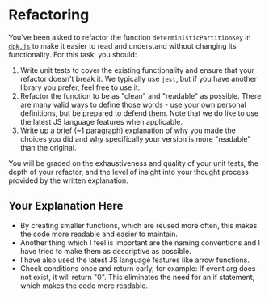 # Refactoring

You've been asked to refactor the function `deterministicPartitionKey` in [`dpk.js`](dpk.js) to make it easier to read and understand without changing its functionality. For this task, you should:

1. Write unit tests to cover the existing functionality and ensure that your refactor doesn't break it. We typically use `jest`, but if you have another library you prefer, feel free to use it.
2. Refactor the function to be as "clean" and "readable" as possible. There are many valid ways to define those words - use your own personal definitions, but be prepared to defend them. Note that we do like to use the latest JS language features when applicable.
3. Write up a brief (~1 paragraph) explanation of why you made the choices you did and why specifically your version is more "readable" than the original.

You will be graded on the exhaustiveness and quality of your unit tests, the depth of your refactor, and the level of insight into your thought process provided by the written explanation.

## Your Explanation Here

- By creating smaller functions, which are reused more often, this makes the code more readable and easier to maintain.
- Another thing which I feel is important are the naming conventions and I have tried to make them as descriptive as possible.
- I have also used the latest JS language features like arrow functions.
- Check conditions once and return early, for example: If event arg does not exist, it will return "0". This eliminates the need for an if statement, which makes the code more readable.
